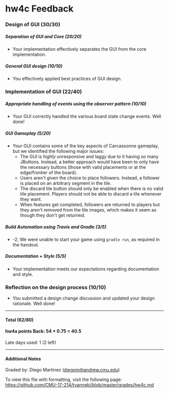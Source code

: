 hw4c Feedback
============


### Design of GUI (30/30)

##### Separation of GUI and Core (20/20)
* Your implementation effectively separates the GUI from the core implementation.

##### General GUI design (10/10)
* You effectively applied best practices of GUI design.

### Implementation of GUI (22/40)

##### Appropriate handling of events using the observer pattern (10/10)
* Your GUI correctly handled the various board state change events. Well done!

##### GUI Gameplay (5/20)
* Your GUI contains some of the key aspects of Carcassonne gameplay, but we identified the following major issues:
    * The GUI is _highly_ unresponsive and laggy due to it having so many JButtons. Instead, a better approach would have been to only have the necessary buttons (those with valid placements or at the edge/frontier of the board).
    * Users aren't given the choice to place followers. Instead, a follower is placed on an arbitrary segment in the tile.
    * The discard tile button should only be enabled when there is no valid tile placement. Players should not be able to discard a tile whenever they want.
    * When features get completed, followers are returned to players but they aren't removed from the tile images, which makes it seem as though they don't get returned.

##### Build Automation using Travis and Gradle (3/5)
* -2, We were unable to start your game using `gradle run`, as required in the handout.

##### Documentation + Style (5/5)
* Your implementation meets our expectations regarding documentation and style.

### Reflection on the design process (10/10)
* You submitted a design change discussion and updated your design rationale. Well done!

---

#### Total (62/80)

#### hw4a points Back: 54 * 0.75 = 40.5

Late days used: 1 (2 left)

---

#### Additional Notes

Graded by: Diego Martinez (diegom@andrew.cmu.edu)

To view this file with formatting, visit the following page: https://github.com/CMU-17-214/tyanneki/blob/master/grades/hw4c.md
